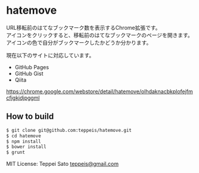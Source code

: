 hatemove
====

URL移転前のはてなブックマーク数を表示するChrome拡張です。  
アイコンをクリックすると、移転前のはてなブックマークのページを開きます。  
アイコンの色で自分がブックマークしたかどうか分かります。  

現在以下のサイトに対応しています。
* GitHub Pages
* GitHub Gist
* Qiita

https://chrome.google.com/webstore/detail/hatemove/olhdaknacbkplofejfmcfjgkjdjpggml

## How to build

```bash
$ git clone git@github.com:teppeis/hatemove.git
$ cd hatemove
$ npm install
$ bower install
$ grunt
```

MIT License: Teppei Sato <teppeis@gmail.com>
